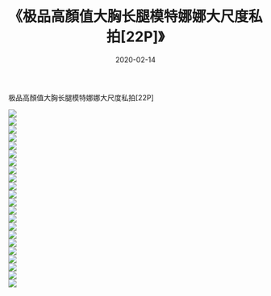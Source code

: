 ﻿---
layout: post
title:  《极品高顏值大胸长腿模特娜娜大尺度私拍[22P]》
date:   2020-02-14
img: http://imgx.orgx.ga/漏D/2020/极品高顏值大胸长腿模特娜娜大尺度私拍[22P]/000.jpg
categories: [美女, 清纯, 唯美]
---

极品高顏值大胸长腿模特娜娜大尺度私拍[22P]

  ![](http://imgx.orgx.ga/漏D/2020/极品高顏值大胸长腿模特娜娜大尺度私拍[22P]/001.jpg) <br> ![](http://imgx.orgx.ga/漏D/2020/极品高顏值大胸长腿模特娜娜大尺度私拍[22P]/002.jpg) <br> ![](http://imgx.orgx.ga/漏D/2020/极品高顏值大胸长腿模特娜娜大尺度私拍[22P]/003.jpg) <br> ![](http://imgx.orgx.ga/漏D/2020/极品高顏值大胸长腿模特娜娜大尺度私拍[22P]/004.jpg) <br> ![](http://imgx.orgx.ga/漏D/2020/极品高顏值大胸长腿模特娜娜大尺度私拍[22P]/005.jpg) <br> ![](http://imgx.orgx.ga/漏D/2020/极品高顏值大胸长腿模特娜娜大尺度私拍[22P]/006.jpg) <br> ![](http://imgx.orgx.ga/漏D/2020/极品高顏值大胸长腿模特娜娜大尺度私拍[22P]/007.jpg) <br> ![](http://imgx.orgx.ga/漏D/2020/极品高顏值大胸长腿模特娜娜大尺度私拍[22P]/008.jpg) <br> ![](http://imgx.orgx.ga/漏D/2020/极品高顏值大胸长腿模特娜娜大尺度私拍[22P]/009.jpg) <br> ![](http://imgx.orgx.ga/漏D/2020/极品高顏值大胸长腿模特娜娜大尺度私拍[22P]/010.jpg) <br> ![](http://imgx.orgx.ga/漏D/2020/极品高顏值大胸长腿模特娜娜大尺度私拍[22P]/011.jpg) <br> ![](http://imgx.orgx.ga/漏D/2020/极品高顏值大胸长腿模特娜娜大尺度私拍[22P]/012.jpg) <br> ![](http://imgx.orgx.ga/漏D/2020/极品高顏值大胸长腿模特娜娜大尺度私拍[22P]/013.jpg) <br> ![](http://imgx.orgx.ga/漏D/2020/极品高顏值大胸长腿模特娜娜大尺度私拍[22P]/014.jpg) <br> ![](http://imgx.orgx.ga/漏D/2020/极品高顏值大胸长腿模特娜娜大尺度私拍[22P]/015.jpg) <br> ![](http://imgx.orgx.ga/漏D/2020/极品高顏值大胸长腿模特娜娜大尺度私拍[22P]/016.jpg) <br> ![](http://imgx.orgx.ga/漏D/2020/极品高顏值大胸长腿模特娜娜大尺度私拍[22P]/017.jpg) <br> ![](http://imgx.orgx.ga/漏D/2020/极品高顏值大胸长腿模特娜娜大尺度私拍[22P]/018.jpg) <br> ![](http://imgx.orgx.ga/漏D/2020/极品高顏值大胸长腿模特娜娜大尺度私拍[22P]/019.jpg) <br> ![](http://imgx.orgx.ga/漏D/2020/极品高顏值大胸长腿模特娜娜大尺度私拍[22P]/020.jpg) <br> ![](http://imgx.orgx.ga/漏D/2020/极品高顏值大胸长腿模特娜娜大尺度私拍[22P]/021.jpg) <br> ![](http://imgx.orgx.ga/漏D/2020/极品高顏值大胸长腿模特娜娜大尺度私拍[22P]/022.jpg) <br>